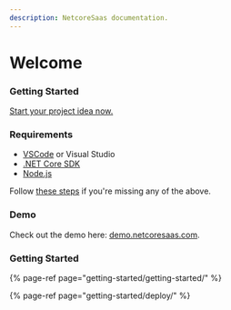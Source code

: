 ```yaml
---
description: NetcoreSaas documentation.
---
```


# Welcome

### Getting Started

[Start your project idea now](getting-started/getting-started/)[.](getting-started/getting-started/)

### Requirements

* [VSCode](other/installing/vscode.md) or Visual Studio
* [.NET Core SDK](other/installing/.net-core.md)
* [Node.js](other/installing/node.js.md)

Follow [these steps](other/installing/) if you're missing any of the above.

### Demo

Check out the demo here: [demo.netcoresaas.com](https://demo.netcoresaas.com).

### Getting Started

{% page-ref page="getting-started/getting-started/" %}

{% page-ref page="getting-started/deploy/" %}



